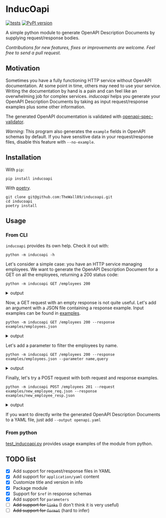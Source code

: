 # InducOapi

[![tests](https://github.com/TheWall89/inducoapi/actions/workflows/ci.yml/badge.svg?branch=master)](https://github.com/TheWall89/inducoapi/actions/workflows/ci.yml)
[![PyPI version](https://badge.fury.io/py/inducoapi.svg)](https://badge.fury.io/py/inducoapi)

A simple python module to generate OpenAPI Description Documents by supplying request/response bodies.

*Contributions for new features, fixes or improvements are welcome. Feel free to send a pull request.*

## Motivation

Sometimes you have a fully functioning HTTP service without OpenAPI documentation. At some point in time, others may
need to use your service. Writing the documentation by hand is a pain and can feel like an overwhelming job for complex
services.
_inducoapi_ helps you generate your OpenAPI Description Documents by taking as input request/response examples plus some
other information.

The generated OpenAPI documentation is validated
with [openapi-spec-validator](https://github.com/p1c2u/openapi-spec-validator).

_Warning_: This program also generates the `example` fields in OpenAPI schemas by default. If you have sensitive data in
your request/response files, disable this feature with `--no-example`.

## Installation

With `pip`:

```shell script
pip install inducoapi
```

With [poetry](https://python-poetry.org/).

```shell script
git clone git@github.com:TheWall89/inducoapi.git
cd inducoapi
poetry install
```

## Usage

### From CLI

`inducoapi` provides its own help. Check it out with:

```shell script
python -m inducoapi -h
```

Let's consider a simple case: you have an HTTP service managing employees. We want to generate the OpenAPI Description
Document for a GET on all the employees, returning a 200 status code:

```shell script
python -m inducoapi GET /employees 200
```

<details><summary>output</summary>

```yaml
openapi: 3.0.0
info:
  title: Generated by InducOapi
  version: v1
paths:
  /employees:
    get:
      responses:
        200:
          description: ''
```

</details>

Now, a GET request with an empty response is not quite useful. Let's add an argument with a JSON file containing a
response example. Input examples can be found in [examples](examples).

```shell script
python -m inducoapi GET /employees 200 --response examples/employees.json
```

<details><summary>output</summary>

```yaml
openapi: 3.0.0
info:
  title: Generated by InducOapi
  version: v1
paths:
  /employees:
    get:
      responses:
        200:
          description: ''
          content:
            application/json:
              schema:
                type: array
                items:
                  type: object
                  properties:
                    id:
                      type: integer
                      example: 1
                    name:
                      type: string
                      example: Dwight Schrute
                    role:
                      type: string
                      example: salesman
```

</details>

Let's add a parameter to filter the employees by name.

```shell script
python -m inducoapi GET /employees 200 --response examples/employees.json --parameter name,query 
```

<details><summary>output</summary>

```yaml
openapi: 3.0.0
info:
  title: Generated by InducOapi
  version: v1
paths:
  /employees:
    get:
      responses:
        '200':
          description: ''
          content:
            application/json:
              schema:
                type: array
                items:
                  type: object
                  properties:
                    id:
                      type: integer
                      example: 1
                    name:
                      type: string
                      example: Dwight Schrute
                    role:
                      type: string
                      example: salesman
      parameters:
        - name: name
          in: query
          required: false
          description: ''
          schema: { }
```

</details>

Finally, let's try a POST request with both request and response examples.

```shell script
python -m inducoapi POST /employees 201 --request examples/new_employee_req.json --response examples/new_employee_resp.json
```

<details><summary>output</summary>

```yaml
openapi: 3.0.0
info:
  title: Generated by InducOapi
  version: v1
paths:
  /employees:
    post:
      requestBody:
        content:
          application/json:
            schema:
              type: object
              properties:
                name:
                  type: string
                  example: Michael Scott
                role:
                  type: string
                  example: manager
      responses:
        201:
          description: ''
          content:
            application/json:
              schema:
                type: object
                properties:
                  id:
                    type: integer
                    example: 4
                  name:
                    type: string
                    example: Michael Scott
                  role:
                    type: string
                    example: manager
```

</details>

If you want to directly write the generated OpenAPI Description Documents to a YAML file, just
add `--output openapi.yaml`

### From python

[test_inducoapi.py](tests/test_inducoapi.py) provides usage examples of the module from python.

## TODO list

- [x] Add support for request/response files in YAML
- [x] Add support for `application/yaml` content
- [x] Customize title and version in info
- [x] Package module
- [x] Support for `$ref` in response schemas
- [x] Add support for `parameters`
- [ ] ~~Add support for `links`~~ (I don't think it is very useful)
- [ ] ~~Add support for `format`~~ (hard to infer)
